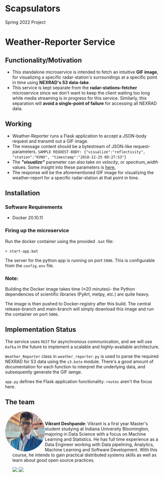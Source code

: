 # Scapsulators
Spring 2022 Project


# Weather-Reporter Service

## Functionality/Motivation

<ul>
<li>This standalone microservice is intended to fetch an intuitive <b>GIF image</b>, for visualizing a specific radar-station's surroundings at a specific point in time using <b>NEXRAD's S3 data-lake</b>.</li>
<li>This service is kept separate from the <b>radar-stations-fetcher</b> microservice since we don't want to keep the client waiting too long while media streaming is in progress for this service. Similarly, this separation will <b>avoid a single-point of failure</b> for accessing all NEXRAD data.</li>
</ul>

## Working

<ul>
<li>Weather-Reporter runs a Flask application to accept a JSON-body request and transmit out a GIF image.</li>
<li>The message content should be a bytestream of JSON-like request-parameters.
<code>SAMPLE REQUEST-BODY: {"visualize":"reflectivity", "station":"KVNX", "timestamp":"2018-12-25 09:27:53"}</code>
</li>

<li>The <i><b>"visualize"</i></b> parameter can also take on <i>velocity</i>, or <i>spectrum_width</i> values. Some insight into these parameters is <a href="https://github.com/airavata-courses/scapsulators/wiki/Weather-enthusiasts-assemble"> here.</a>
</li>
<li>The response will be the aforementioned GIF image for visualizing the weather-report for a specific radar-station at that point in time.</li>
</ul>

## Installation 

### Software Requirements

* Docker 20.10.11

### Firing up the microservice

Run the docker container using the provided `.bat` file:

`> start-app.bat`

The server for the python app is running on port `5006`. This is configurable from the `config.env` file.

### Note:
Building the Docker image takes time ($\approx$20 minutes)- the Python dependencies of scientific libraries (PyArt, metpy, etc.) are quite heavy.

The image is then pushed to Docker-registry after this build. The central release-branch and main-branch will simply download this image and run the container on port `5006`.


## Implementation Status

The service uses `REST` for asynchronous communication, and we will use `Kafka` in the future to implement a scalable and highly-available architecture.

`Weather_Reporter` class in `weather_reporter.py` is used to parse the required NEXRAD for S3 data using the `s3.boto` module. There's a good amount of documentation for each function to interpret the underlying data, and subsequently generate the GIF iamge.

`app.py` defines the Flask application functionality: `routes` aren't the focus here.




## The team


<img src="Documentation/Team-members/Vikrant.jpg" alt="Team member's Image" width="130" ALIGN ="left" style="border-radius:50%;"/><br>

- **Vikrant Deshpande**: Vikrant is a first year Master's student studying at Indiana University Bloomington, majoring in Data Science with a focus on Machine Learning and Statistics. He has full time experience as a Data Engineer working with Data pipelining, Analytics, Machine Learning and Software Development. With this course, he intends to gain practical distributed systems skills as well as learn about good open source practices.


   [<img src="https://img.shields.io/badge/LinkedIn-0077B5?style=for-the-badge&logo=linkedin&logoColor=white" />](https://www.linkedin.com/in/vikrant-deshpande/)
   [<img src="https://img.shields.io/badge/GitHub-100000?style=for-the-badge&logo=github&logoColor=white" />](https://github.com/vikrantdeshpande09876/)
